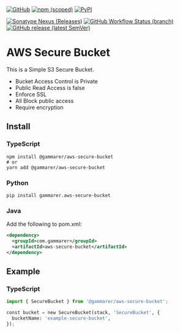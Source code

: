 [![GitHub](https://img.shields.io/github/license/yicr/aws-secure-bucket?style=flat-square)](https://github.com/yicr/aws-secure-bucket/blob/main/LICENSE)
[![npm (scoped)](https://img.shields.io/npm/v/@gammarer/aws-secure-bucket?style=flat-square)](https://www.npmjs.com/package/@gammarer/aws-secure-bucket)
[![PyPI](https://img.shields.io/pypi/v/gammarer.aws-secure-bucket?style=flat-square)](https://pypi.org/project/gammarer.aws-secure-bucket/)

<!-- [![Nuget](https://img.shields.io/nuget/v/Gammarer.CDK.AWS.SecureBucket?style=flat-square)](https://www.nuget.org/packages/Gammarer.CDK.AWS.SecureBucket/)  -->

[![Sonatype Nexus (Releases)](https://img.shields.io/nexus/r/com.gammarer/aws-secure-bucket?server=https%3A%2F%2Fs01.oss.sonatype.org%2F&style=flat-square)](https://s01.oss.sonatype.org/content/repositories/releases/com/gammarer/aws-secure-bucket/)
[![GitHub Workflow Status (branch)](https://img.shields.io/github/actions/workflow/status/yicr/aws-secure-bucket/release.yml?branch=main&label=release&style=flat-square)](https://github.com/yicr/aws-secure-bucket/actions/workflows/release.yml)
[![GitHub release (latest SemVer)](https://img.shields.io/github/v/release/yicr/aws-secure-bucket?sort=semver&style=flat-square)](https://github.com/yicr/aws-secure-bucket/releases)

# AWS Secure Bucket

This is a Simple S3 Secure Bucket.

* Bucket Access Control is Private
* Public Read Access is false
* Enforce SSL
* All Block public access
* Require encryption

## Install

### TypeScript

```shell
npm install @gammarer/aws-secure-bucket
# or
yarn add @gammarer/aws-secure-bucket
```

### Python

```shell
pip install gammarer.aws-secure-bucket
```

### Java

Add the following to pom.xml:

```xml
<dependency>
  <groupId>com.gammarer</groupId>
  <artifactId>aws-secure-bucket</artifactId>
</dependency>
```

## Example

### TypeScript

```python
import { SecureBucket } from '@gammarer/aws-secure-bucket';

const bucket = new SecureBucket(stack, 'SecureBucket', {
  bucketName: 'example-secure-bucket',
});
```
